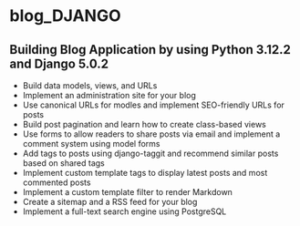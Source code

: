 # blog_DJANGO
## Building Blog Application by using Python 3.12.2 and Django 5.0.2
- Build data models, views, and URLs
- Implement an administration site for your blog
- Use canonical URLs for modles and implement SEO-friendly URLs for posts
- Build post pagination and learn how to create class-based views
- Use forms to allow readers to share posts via email and implement a comment system using model forms
- Add tags to posts using django-taggit and recommend similar posts based on shared tags
- Implement custom template tags to display latest posts and most commented posts
- Implement a custom template filter to render Markdown
- Create a sitemap and a RSS feed for your blog
- Implement a full-text search engine using PostgreSQL
